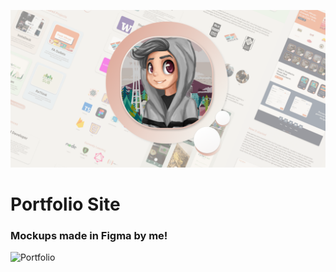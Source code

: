![Portfolio](https://github.com/juliuscecilia33/Portfolio/blob/main/public/images/Banner.png)
# Portfolio Site

### Mockups made in Figma by me!
![Portfolio](https://github.com/juliuscecilia33/Portfolio/blob/main/public/images/All.png)

